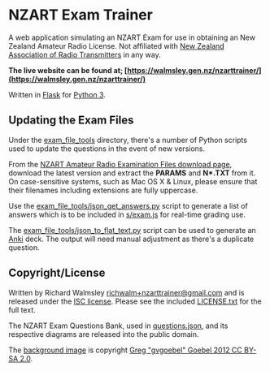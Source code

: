 # NZART Exam Trainer
A web application simulating an NZART Exam for use in obtaining an New Zealand Amateur Radio License.
Not affiliated with [New Zealand Association of Radio Transmitters](https://www.nzart.org.nz/) in any way.

**The live website can be found at; [https://walmsley.gen.nz/nzarttrainer/](https://walmsley.gen.nz/nzarttrainer/)**

Written in [Flask](http://flask.pocoo.org/) for [Python 3](https://www.python.org/).

## Updating the Exam Files
Under the [exam_file_tools](exam_file_tools) directory, there's a number of Python scripts used to update the questions in the event of new versions.

From the [NZART Amateur Radio Examination Files download page](https://www.nzart.org.nz/exam/download-examination-files/), download the latest version and extract the **PARAMS** and **N\*.TXT** from it. On case-sensitive systems, such as Mac OS X & Linux, please ensure that their filenames including extensions are fully uppercase.

Use the [exam_file_tools/json_get_answers.py](exam_file_tools/json_get_answers.py) script to generate a list of answers which is to be included in [s/exam.js](s/exam.js) for real-time grading use.

The [exam_file_tools/json_to_flat_text.py](exam_file_tools/json_to_flat_text.py) script can be used to generate an [Anki](https://apps.ankiweb.net/) deck. The output will need manual adjustment as there's a duplicate question.

## Copyright/License
Written by Richard Walmsley <richwalm+nzarttrainer@gmail.com> and is released under the [ISC license](https://www.isc.org/downloads/software-support-policy/isc-license/). Please see the included [LICENSE.txt](LICENSE.txt) for the full text.

The NZART Exam Questions Bank, used in [questions.json](questions.json), and its respective diagrams are released into the public domain.

The [background image](s/bg.jpg) is copyright [Greg "gvgoebel" Goebel 2012 CC BY-SA 2.0](https://flic.kr/p/ibcYNB).
